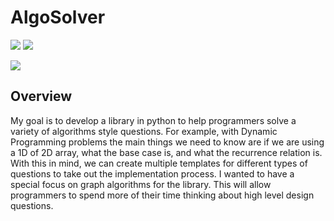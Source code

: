 # AlgoSolver


[![](https://img.shields.io/badge/license-Apache-green)](https://www.apache.org/licenses/LICENSE-2.0)
[![](https://img.shields.io/github/issues/nickbohm555/AlgoSolver)](https://github.com/Nickbohm555/AlgoSolver/issues)

[![](https://img.shields.io/badge/license-link-green)](https://www.apache.org/licenses/LICENSE-2.0)


## Overview
My goal is to develop a library in python to help programmers solve a variety of algorithms style questions. For example, with Dynamic Programming problems the main things we need to know are if we are using a 1D of 2D array, what the base case is, and what the recurrence relation is. With this in mind, we can create multiple templates for different types of questions to take out the implementation process. I wanted to have a special focus on graph algorithms for the library. This will allow programmers to spend more of their time thinking about high level design questions.



